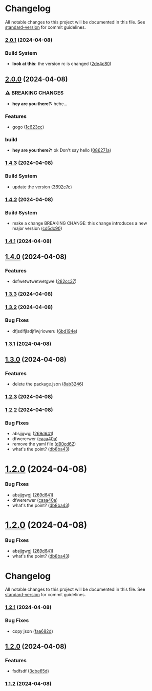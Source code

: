 # Changelog

All notable changes to this project will be documented in this file. See [standard-version](https://github.com/conventional-changelog/standard-version) for commit guidelines.

### [2.0.1](https://github.com/thornbug90/test-release/compare/v2.0.0...v2.0.1) (2024-04-08)


### Build System

* **look at this:** the version rc is changed ([2de4c80](https://github.com/thornbug90/test-release/commit/2de4c80f11f8796a8fa84364aa7bba1d371c6db2))

## [2.0.0](https://github.com/thornbug90/test-release/compare/v1.4.3...v2.0.0) (2024-04-08)


### ⚠ BREAKING CHANGES

* **hey are you there?:** hehe...

### Features

* gogo ([1c623cc](https://github.com/thornbug90/test-release/commit/1c623cca1f8a98dd4ba112878bb141ad1bd86c7f))


### build

* **hey are you there?:** ok Don't say hello ([086271a](https://github.com/thornbug90/test-release/commit/086271a8461b4ef5e07576b737b388ed5963a8e6))

### [1.4.3](https://github.com/thornbug90/test-release/compare/v1.4.2...v1.4.3) (2024-04-08)


### Build System

* update the version ([3692c7c](https://github.com/thornbug90/test-release/commit/3692c7cef4feed79a411bdbef4dd3f77487f3538))

### [1.4.2](https://github.com/thornbug90/test-release/compare/v1.4.1...v1.4.2) (2024-04-08)


### Build System

* make a change BREAKING CHANGE: this change introduces a new major version ([cd5dc90](https://github.com/thornbug90/test-release/commit/cd5dc9018c7231848c66ae58555497a2f3831c6e))

### [1.4.1](https://github.com/thornbug90/test-release/compare/v1.4.0...v1.4.1) (2024-04-08)

## [1.4.0](https://github.com/thornbug90/test-release/compare/v1.3.3...v1.4.0) (2024-04-08)


### Features

* dsfwetwtwetwetgwe ([282cc37](https://github.com/thornbug90/test-release/commit/282cc37f8272f326b115b52423264d815746d4bb))

### [1.3.3](https://github.com/thornbug90/test-release/compare/v1.3.2...v1.3.3) (2024-04-08)

### [1.3.2](https://github.com/thornbug90/test-release/compare/v1.3.1...v1.3.2) (2024-04-08)


### Bug Fixes

* dfjsdlfjlsdjflwjrioweru ([6bd194e](https://github.com/thornbug90/test-release/commit/6bd194ed294d035b277ffa4af18ac7f1efbf4102))

### [1.3.1](https://github.com/thornbug90/test-release/compare/v1.3.0...v1.3.1) (2024-04-08)

## [1.3.0](https://github.com/thornbug90/test-release/compare/v1.2.3...v1.3.0) (2024-04-08)


### Features

* delete the package.json ([8ab3246](https://github.com/thornbug90/test-release/commit/8ab32462ed89fced6e85011355973db0d63394af))

### [1.2.3](https://github.com/thornbug90/test-release/compare/v1.2.2...v1.2.3) (2024-04-08)

### [1.2.2](https://github.com/thornbug90/test-release/compare/v1.2.1...v1.2.2) (2024-04-08)


### Bug Fixes

* absjjgwgj ([269d641](https://github.com/thornbug90/test-release/commit/269d641a4153fb633ac2d8db9cc9c8c2ec1a9ef4))
* dfwererwer ([caaa40a](https://github.com/thornbug90/test-release/commit/caaa40abbb9ecc50a6aa277d79de015ac5c2cb6f))
* remove the yaml file ([d90cd62](https://github.com/thornbug90/test-release/commit/d90cd62593d6bef2d6d20571479e35a8bd943f6c))
* what's the point? ([db8ba43](https://github.com/thornbug90/test-release/commit/db8ba437643d542e21c75f9e4c1a16344865c219))

# [1.2.0](https://github.com/thornbug90/test-release/compare/v1.2.1...v1.2.0) (2024-04-08)


### Bug Fixes

* absjjgwgj ([269d641](https://github.com/thornbug90/test-release/commit/269d641a4153fb633ac2d8db9cc9c8c2ec1a9ef4))
* dfwererwer ([caaa40a](https://github.com/thornbug90/test-release/commit/caaa40abbb9ecc50a6aa277d79de015ac5c2cb6f))
* what's the point? ([db8ba43](https://github.com/thornbug90/test-release/commit/db8ba437643d542e21c75f9e4c1a16344865c219))



# [1.2.0](https://github.com/thornbug90/test-release/compare/v1.2.1...v1.2.0) (2024-04-08)


### Bug Fixes

* absjjgwgj ([269d641](https://github.com/thornbug90/test-release/commit/269d641a4153fb633ac2d8db9cc9c8c2ec1a9ef4))
* what's the point? ([db8ba43](https://github.com/thornbug90/test-release/commit/db8ba437643d542e21c75f9e4c1a16344865c219))



# Changelog

All notable changes to this project will be documented in this file. See [standard-version](https://github.com/conventional-changelog/standard-version) for commit guidelines.

### [1.2.1](https://github.com/thornbug90/test-release/compare/v1.2.0...v1.2.1) (2024-04-08)


### Bug Fixes

* copy json ([faa682d](https://github.com/thornbug90/test-release/commit/faa682d913348057a1e0efa2f8a473ec83a952d9))

## [1.2.0](https://github.com/thornbug90/test-release/compare/v1.1.2...v1.2.0) (2024-04-08)


### Features

* fsdfsdf ([3cbe65d](https://github.com/thornbug90/test-release/commit/3cbe65d529ad30e6564f27f22bc89a60e8ad5e2b))

### [1.1.2](https://github.com/thornbug90/test-release/compare/v1.1.1...v1.1.2) (2024-04-08)
